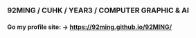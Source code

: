 ### 92MING / CUHK / YEAR3 / COMPUTER GRAPHIC & AI
#### Go my profile site: -> https://92ming.github.io/92MING/

